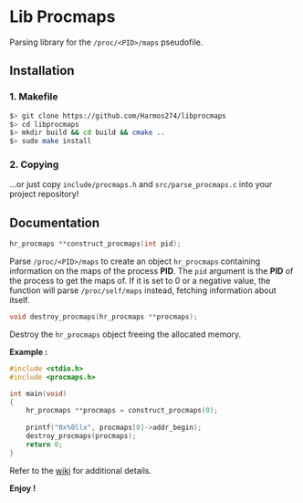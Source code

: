 # Lib Procmaps
Parsing library for the `/proc/<PID>/maps` pseudofile.
<br>

## Installation

### 1. Makefile
```sh
$> git clone https://github.com/Harmos274/libprocmaps
$> cd libprocmaps
$> mkdir build && cd build && cmake ..
$> sudo make install
```

### 2. Copying
...or just copy `include/procmaps.h` and `src/parse_procmaps.c` into your project repository!
<br>

## Documentation

```C
hr_procmaps **construct_procmaps(int pid);
```
Parse `/proc/<PID>/maps` to create an object `hr_procmaps` containing information on the maps of the process **PID**.
The `pid` argument is the **PID** of the process to get the maps of. If it is set to 0 or a negative value, the function will parse `/proc/self/maps` instead, fetching information about itself.

```C
void destroy_procmaps(hr_procmaps **procmaps);
```
Destroy the `hr_procmaps` object freeing the allocated memory.

**Example :**
```C
#include <stdio.h>
#include <procmaps.h>

int main(void)
{
	hr_procmaps **procmaps = construct_procmaps(0);
	
	printf("0x%0llx", procmaps[0]->addr_begin);
	destroy_procmaps(procmaps);
	return 0;
}
```


Refer to the [wiki](https://github.com/Harmos274/libprocmaps/wiki) for additional details.


**Enjoy !**
